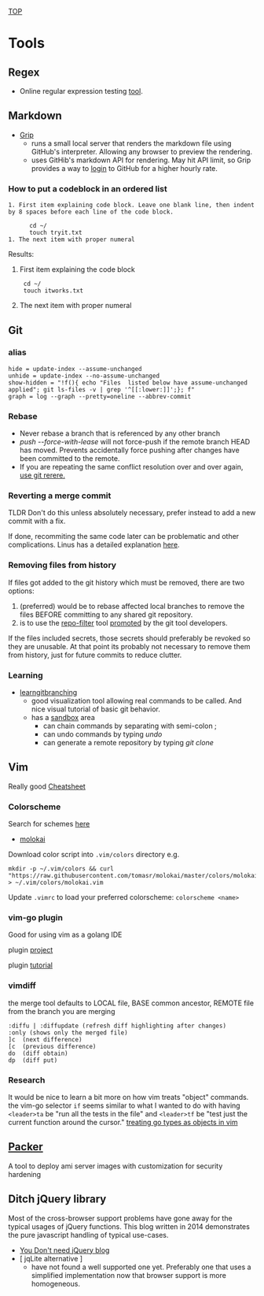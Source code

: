 [TOP](README.md)
# Tools
## Regex
* Online regular expression testing [tool](https://regex101.com/).

## Markdown
* [Grip](https://github.com/joeyespo/grip)
	* runs a small local server that renders the markdown file using GitHub's interpreter. Allowing any browser to preview the rendering.
	* uses GitHib's markdown API for rendering. May hit API limit, so Grip provides a way to [login](https://github.com/joeyespo/grip#access) to GitHub for a higher hourly rate.
### How to put a codeblock in an ordered list
```
1. First item explaining code block. Leave one blank line, then indent by 8 spaces before each line of the code block.

      cd ~/
      touch tryit.txt
1. The next item with proper numeral
```

Results:

1. First item explaining the code block

        cd ~/
        touch itworks.txt
1. The next item with proper numeral

## Git

### alias

```
hide = update-index --assume-unchanged
unhide = update-index --no-assume-unchanged
show-hidden = "!f(){ echo "Files  listed below have assume-unchanged applied"; git ls-files -v | grep '^[[:lower:]]';}; f"
graph = log --graph --pretty=oneline --abbrev-commit
```
### Rebase

* Never rebase a branch that is referenced by any other branch
* *push --force-with-lease* will not force-push if the remote branch HEAD has moved. Prevents accidentally force pushing after changes have been committed to the remote.
* If you are repeating the same conflict resolution over and over again, [use git rerere.](https://git-scm.com/docs/git-rerere)

### Reverting a merge commit

TLDR Don't do this unless absolutely necessary, prefer instead to add a new commit with a fix. 

If done, recommiting the same code later can be problematic and other complications. Linus has a detailed explanation [here](https://github.com/git/git/blob/master/Documentation/howto/revert-a-faulty-merge.txt).

### Removing files from history

If files got added to the git history which must be removed, there are two options:
1. (preferred) would be to rebase affected local branches to remove the files BEFORE committing to any shared git repository.
1. is to use the [repo-filter](https://github.com/newren/git-filter-repo#why-filter-repo-instead-of-other-alternatives) tool [promoted](https://git.github.io/rev_news/2019/08/21/edition-54/#an-introduction-to-git-filter-repo--written-by-elijah-newren) by the git tool developers.

If the files included secrets, those secrets should preferably be revoked so they are unusable. At that point its probably not necessary to remove them from history, just for future commits to reduce clutter.

### Learning

* [learngitbranching](https://learngitbranching.js.org)
	* good visualization tool allowing real commands to be called. And nice visual tutorial of basic git behavior.
	* has a [sandbox](https://learngitbranching.js.org/?NODEMO) area
		* can chain commands by separating with semi-colon ;
		* can undo commands by typing *undo*
		* can generate a remote repository by typing *git clone*

## Vim

Really good [Cheatsheet](http://www.viemu.com/a_vi_vim_graphical_cheat_sheet_tutorial.html)

### Colorscheme

Search for schemes [here](https://vimcolorschemes.com/)
* [molokai](https://github.com/tomasr/molokai/blob/master/colors/molokai.vim)

Download color script into ```.vim/colors``` directory
e.g.
```
mkdir -p ~/.vim/colors && curl "https://raw.githubusercontent.com/tomasr/molokai/master/colors/molokai.vim" > ~/.vim/colors/molokai.vim
```

Update ```.vimrc``` to load your preferred colorscheme: ```colorscheme <name>```

### vim-go plugin

Good for using vim as a golang IDE

plugin [project](https://github.com/fatih/vim-go#install)

plugin [tutorial](https://github.com/fatih/vim-go/wiki)

### vimdiff

the merge tool defaults to LOCAL file, BASE common ancestor, REMOTE file from the branch you are merging
```
:diffu | :diffupdate (refresh diff highlighting after changes)
:only (shows only the merged file)
]c	(next difference)
[c	(previous difference)
do	(diff obtain)
dp	(diff put)
```

### Research

It would be nice to learn a bit more on how vim treats "object" commands. the vim-go selector ```if``` seems similar to what I wanted to do with having ```<leader>ta``` be "run all the tests in the file" and ```<leader>tf``` be "test just the current function around the cursor." [treating go types as objects in vim](https://medium.com/@farslan/treating-go-types-as-objects-in-vim-ed6b3fad9287#.45q2rtqgf)

## [Packer](https://www.packer.io/security.html)

A tool to deploy ami server images with customization for security hardening

## Ditch jQuery library

Most of the cross-browser support problems have gone away for the typical usages of jQuery functions. This blog written in 2014 demonstrates the pure javascript handling of typical use-cases.
* [You Don't need jQuery blog](https://blog.garstasio.com/you-dont-need-jquery/)
* &#91; jqLite alternative &#93;
	* have not found a well supported one yet. Preferably one that uses a simplified implementation now that browser support is more homogeneous.
